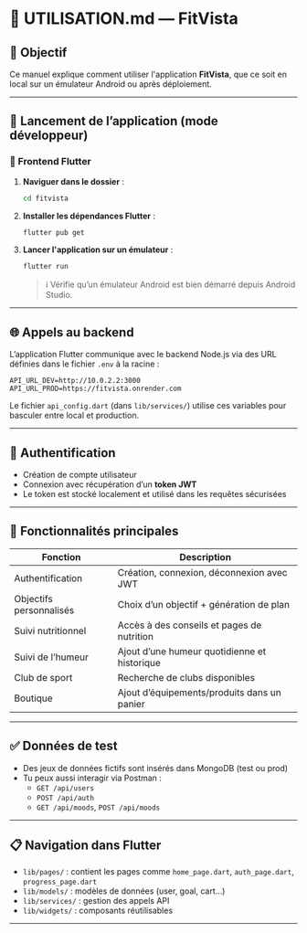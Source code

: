 # 📱 UTILISATION.md — FitVista

## 🎯 Objectif
Ce manuel explique comment utiliser l'application **FitVista**, que ce soit en local sur un émulateur Android ou après déploiement.

---

## 🏁 Lancement de l’application (mode développeur)

### 📱 Frontend Flutter

1. **Naviguer dans le dossier** :
   ```bash
   cd fitvista
   ```

2. **Installer les dépendances Flutter** :
   ```bash
   flutter pub get
   ```

3. **Lancer l'application sur un émulateur** :
   ```bash
   flutter run
   ```
   > ℹ️ Vérifie qu’un émulateur Android est bien démarré depuis Android Studio.

---

## 🌐 Appels au backend

L’application Flutter communique avec le backend Node.js via des URL définies dans le fichier `.env` à la racine :

```env
API_URL_DEV=http://10.0.2.2:3000
API_URL_PROD=https://fitvista.onrender.com
```

Le fichier `api_config.dart` (dans `lib/services/`) utilise ces variables pour basculer entre local et production.

---

## 🔐 Authentification

- Création de compte utilisateur
- Connexion avec récupération d’un **token JWT**
- Le token est stocké localement et utilisé dans les requêtes sécurisées

---

## 🧩 Fonctionnalités principales

| Fonction                | Description                                                               |
|-------------------------|---------------------------------------------------------------------------|
| Authentification        | Création, connexion, déconnexion avec JWT                                 |
| Objectifs personnalisés | Choix d’un objectif + génération de plan                                  |
| Suivi nutritionnel      | Accès à des conseils et pages de nutrition                                |
| Suivi de l’humeur       | Ajout d’une humeur quotidienne et historique                              |
| Club de sport           | Recherche de clubs disponibles  |
| Boutique                | Ajout d’équipements/produits dans un panier                               |
                      

---

## ✅ Données de test

- Des jeux de données fictifs sont insérés dans MongoDB (test ou prod)
- Tu peux aussi interagir via Postman :
    - `GET /api/users`
    - `POST /api/auth`
    - `GET /api/moods`, `POST /api/moods`

---

## 📋 Navigation dans Flutter

- `lib/pages/` : contient les pages comme `home_page.dart`, `auth_page.dart`, `progress_page.dart`
- `lib/models/` : modèles de données (user, goal, cart...)
- `lib/services/` : gestion des appels API
- `lib/widgets/` : composants réutilisables

---


